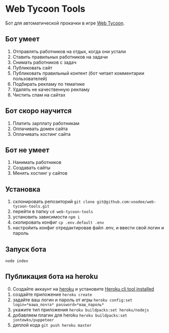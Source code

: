 # Web Tycoon Tools

Бот для автоматической прокачки в игре [Web Tycoon](https://game.web-tycoon.com).

## Бот умеет

1. Отправлять работников на отдых, когда они устали
2. Ставить правильных работников на задачи
3. Снимать работников с задач
4. Публиковать сайт
5. Публиковать правильный контент (бот читает комментарии пользователей)
6. Подбирать рекламу по тематике
7. Удалять не качественную рекламу
8. Чистить спам на сайтах

## Бот скоро научится

1. Платить зарплату работникам
2. Оплачивать домен сайта
3. Оплачивать хостинг сайта

## Бот не умеет

1. Нанимать работников
2. Создавать сайты
3. Менять хостинг у сайтов

## Установка

1. склонировать репозиторий `git clone git@github.com:voodee/web-tycoon-tools.git`
2. перейти в папку `cd web-tycoon-tools`
3. установить зависимости `npm i`
4. скопировать конфиг `cp .env.default .env`
5. настройить конфиг отредактировав файл .env, и ввести свой логин и пароль

## Запуск бота

`node index`

## Публикация бота на heroku

0. Создайте аккаунт на [heroku](https://heroku.com/) и установите [Heroku cli tool installed](https://devcenter.heroku.com/articles/heroku-cli)
1. создайте приложение `heroku create`
2. задайте ваш логин и пароль от игры `heroku config:set login=*ваша_почта* password=*ваш_пароль*`
3. укажите тип приложения `heroku buildpacks:set heroku/nodejs`
4. добавляем плагин для heroku `heroku buildpacks:set jontewks/puppeteer`
5. деплой кода `git push heroku master`
